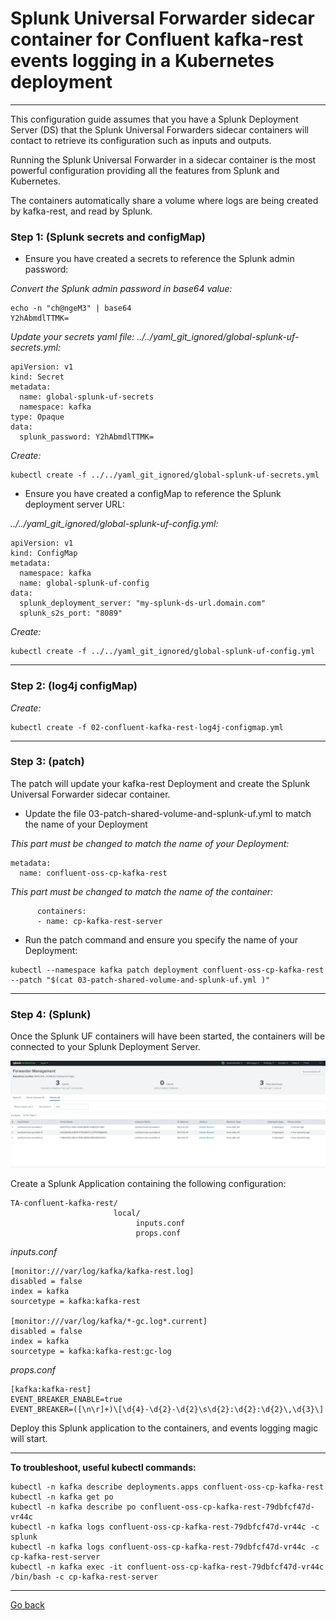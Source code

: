 # Splunk Universal Forwarder sidecar container for Confluent kafka-rest events logging in a Kubernetes deployment

--------------------------------------------------------------------------------

This configuration guide assumes that you have a Splunk Deployment Server (DS) that the Splunk Universal Forwarders sidecar containers will contact to retrieve its configuration such as inputs and outputs.

Running the Splunk Universal Forwarder in a sidecar container is the most powerful configuration providing all the features from Splunk and Kubernetes.

The containers automatically share a volume where logs are being created by kafka-rest, and read by Splunk.

### Step 1: (Splunk secrets and configMap)

- Ensure you have created a secrets to reference the Splunk admin password:

*Convert the Splunk admin password in base64 value:*

```
echo -n "ch@ngeM3" | base64
Y2hAbmdlTTMK=
```

*Update your secrets yaml file: ../../yaml_git_ignored/global-splunk-uf-secrets.yml:*

```
apiVersion: v1
kind: Secret
metadata:
  name: global-splunk-uf-secrets
  namespace: kafka
type: Opaque
data:
  splunk_password: Y2hAbmdlTTMK=
```

*Create:*

```
kubectl create -f ../../yaml_git_ignored/global-splunk-uf-secrets.yml
```

- Ensure you have created a configMap to reference the Splunk deployment server URL:

*../../yaml_git_ignored/global-splunk-uf-config.yml:*

```
apiVersion: v1
kind: ConfigMap
metadata:
  namespace: kafka
  name: global-splunk-uf-config
data:
  splunk_deployment_server: "my-splunk-ds-url.domain.com"
  splunk_s2s_port: "8089"
```

*Create:*

```
kubectl create -f ../../yaml_git_ignored/global-splunk-uf-config.yml
```

--------------------------------------------------------------------------------

### Step 2: (log4j configMap)

*Create:*

```
kubectl create -f 02-confluent-kafka-rest-log4j-configmap.yml

```

--------------------------------------------------------------------------------

### Step 3: (patch)

The patch will update your kafka-rest Deployment and create the Splunk Universal Forwarder sidecar container.

- Update the file 03-patch-shared-volume-and-splunk-uf.yml to match the name of your Deployment

*This part must be changed to match the name of your Deployment:*

```
metadata:
  name: confluent-oss-cp-kafka-rest
```

*This part must be changed to match the name of the container:*

```
      containers:
      - name: cp-kafka-rest-server
```

- Run the patch command and ensure you specify the name of your Deployment:

```
kubectl --namespace kafka patch deployment confluent-oss-cp-kafka-rest --patch "$(cat 03-patch-shared-volume-and-splunk-uf.yml )"
```

--------------------------------------------------------------------------------

### Step 4: (Splunk)

Once the Splunk UF containers will have been started, the containers will be connected to your Splunk Deployment Server.

![screen1](../../../docs/img/kafka-brokers-ds.png)

Create a Splunk Application containing the following configuration:

```
TA-confluent-kafka-rest/
                       local/
                            inputs.conf
                            props.conf
```

*inputs.conf*

```
[monitor:///var/log/kafka/kafka-rest.log]
disabled = false
index = kafka
sourcetype = kafka:kafka-rest

[monitor:///var/log/kafka/*-gc.log*.current]
disabled = false
index = kafka
sourcetype = kafka:kafka-rest:gc-log
```

*props.conf*

```
[kafka:kafka-rest]
EVENT_BREAKER_ENABLE=true
EVENT_BREAKER=([\n\r]+)\[\d{4}-\d{2}-\d{2}\s\d{2}:\d{2}:\d{2}\,\d{3}\]
```

Deploy this Splunk application to the containers, and events logging magic will start.

--------------------------------------------------------------------------------

**To troubleshoot, useful kubectl commands:**

```
kubectl -n kafka describe deployments.apps confluent-oss-cp-kafka-rest
kubectl -n kafka get po
kubectl -n kafka describe po confluent-oss-cp-kafka-rest-79dbfcf47d-vr44c
kubectl -n kafka logs confluent-oss-cp-kafka-rest-79dbfcf47d-vr44c -c splunk
kubectl -n kafka logs confluent-oss-cp-kafka-rest-79dbfcf47d-vr44c -c cp-kafka-rest-server
kubectl -n kafka exec -it confluent-oss-cp-kafka-rest-79dbfcf47d-vr44c /bin/bash -c cp-kafka-rest-server
```

--------------
[Go back](../)